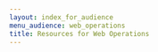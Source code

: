 ```yaml
---
layout: index_for_audience
menu_audience: web_operations
title: Resources for Web Operations
---
```



